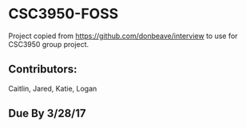 # CSC3950-FOSS
Project copied from https://github.com/donbeave/interview to use for CSC3950 group project.

<h2>Contributors: </h2>
Caitlin, Jared, Katie, Logan

<h2>Due By 3/28/17</h2>
